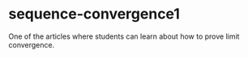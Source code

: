 # sequence-convergence1
One of the articles where students can learn about how to prove limit convergence.

